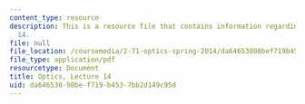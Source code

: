 ```yaml
---
content_type: resource
description: This is a resource file that contains information regarding optics lecture
  14.
file: null
file_location: /coursemedia/2-71-optics-spring-2014/da64653098bef719b4537bb2d149c95d_MIT2_71S14_lec14_notes.pdf
file_type: application/pdf
resourcetype: Document
title: Optics, Lecture 14
uid: da646530-98be-f719-b453-7bb2d149c95d
---
```

